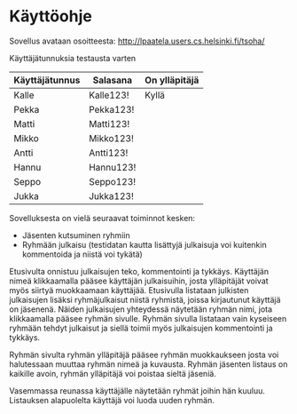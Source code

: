 # Käyttöohje

Sovellus avataan osoitteesta: http://lpaatela.users.cs.helsinki.fi/tsoha/

Käyttäjätunnuksia testausta varten

Käyttäjätunnus | Salasana | On ylläpitäjä
---------------|----------|--------------
Kalle          | Kalle123! | Kyllä        
Pekka          | Pekka123! | 
Matti          | Matti123! | 
Mikko          | Mikko123! | 
Antti          | Antti123! | 
Hannu          | Hannu123! | 
Seppo          | Seppo123! | 
Jukka          | Jukka123! | 


Sovelluksesta on vielä seuraavat toiminnot kesken:
- Jäsenten kutsuminen ryhmiin
- Ryhmään julkaisu (testidatan kautta lisättyjä julkaisuja voi kuitenkin kommentoida ja niistä voi tykätä)

Etusivulta onnistuu julkaisujen teko, kommentointi ja tykkäys. Käyttäjän nimeä klikkaamalla pääsee käyttäjän julkaisuihin, josta ylläpitäjät voivat myös siirtyä muokkaamaan käyttäjää. Etusivulla listataan julkisten julkaisujen lisäksi ryhmäjulkaisut niistä ryhmistä, joissa kirjautunut käyttäjä on jäsenenä. Näiden julkaisujen yhteydessä näytetään ryhmän nimi, jota klikkaamalla pääsee ryhmän sivulle. Ryhmän sivulla listataan vain kyseiseen ryhmään tehdyt julkaisut ja siellä toimii myös julkaisujen kommentointi ja tykkäys. 

Ryhmän sivulta ryhmän ylläpitäjä pääsee ryhmän muokkaukseen josta voi halutessaan muuttaa ryhmän nimeä ja kuvausta. Ryhmän jäsenten listaus on kaikille avoin, ryhmän ylläpitäjä voi poistaa sieltä jäseniä. 

Vasemmassa reunassa käyttäjälle näytetään ryhmät joihin hän kuuluu. Listauksen alapuolelta käyttäjä voi luoda uuden ryhmän.
